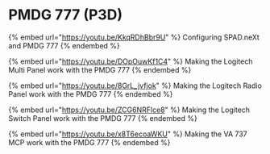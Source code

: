 # PMDG 777 (P3D)

{% embed url="https://youtu.be/KkqRDhBbr9U" %}
Configuring SPAD.neXt and PMDG 777
{% endembed %}

{% embed url="https://youtu.be/DOpOuwKf1C4" %}
Making the Logitech Multi Panel work with the PMDG 777&#x20;
{% endembed %}

{% embed url="https://youtu.be/8GrL_jvfjok" %}
Making the Logitech Radio Panel work with the PMDG 777&#x20;
{% endembed %}

{% embed url="https://youtu.be/ZCG6NRFlce8" %}
Making the Logitech Switch Panel work with the PMDG 777&#x20;
{% endembed %}

{% embed url="https://youtu.be/x8T6ecoaWKU" %}
Making the VA 737 MCP work with the PMDG 777
{% endembed %}

